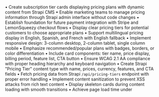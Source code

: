 • Create subscription tier cards displaying pricing plans with dynamic content from Strapi CMS
• Enable marketing teams to manage pricing information through Strapi admin interface without code changes
• Establish foundation for future payment integration with Stripe and LemonSqueezy checkout flows
• Display clear pricing tiers for potential customers to choose appropriate plans
• Support multilingual pricing display in English, Spanish, and French with English fallback
• Implement responsive design: 3-column desktop, 2-column tablet, single column mobile
• Emphasize recommended/popular plans with badges, borders, or color differentiation
• Include card components: tier name, price display, billing period, feature list, CTA button
• Ensure WCAG 2.1 AA compliance with proper heading hierarchy and keyboard navigation
• Create Strapi "Pricing Tier" content type with name, prices, currency, features, and CTA fields
• Fetch pricing data from Strapi `/api/pricing-tiers` endpoint with proper error handling
• Implement content sanitization to prevent XSS attacks from rich text content
• Display skeleton cards during content loading with smooth transitions
• Achieve page load time under 